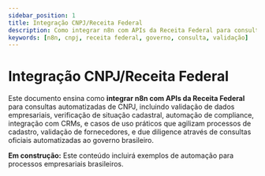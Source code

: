 ```yaml
---
sidebar_position: 1
title: Integração CNPJ/Receita Federal
description: Como integrar n8n com APIs da Receita Federal para consulta de CNPJ
keywords: [n8n, cnpj, receita federal, governo, consulta, validação]
---
```


# Integração CNPJ/Receita Federal

Este documento ensina como **integrar n8n com APIs da Receita Federal** para consultas automatizadas de CNPJ, incluindo validação de dados empresariais, verificação de situação cadastral, automação de compliance, integração com CRMs, e casos de uso práticos que agilizam processos de cadastro, validação de fornecedores, e due diligence através de consultas oficiais automatizadas ao governo brasileiro.

**Em construção:** Este conteúdo incluirá exemplos de automação para processos empresariais brasileiros.

